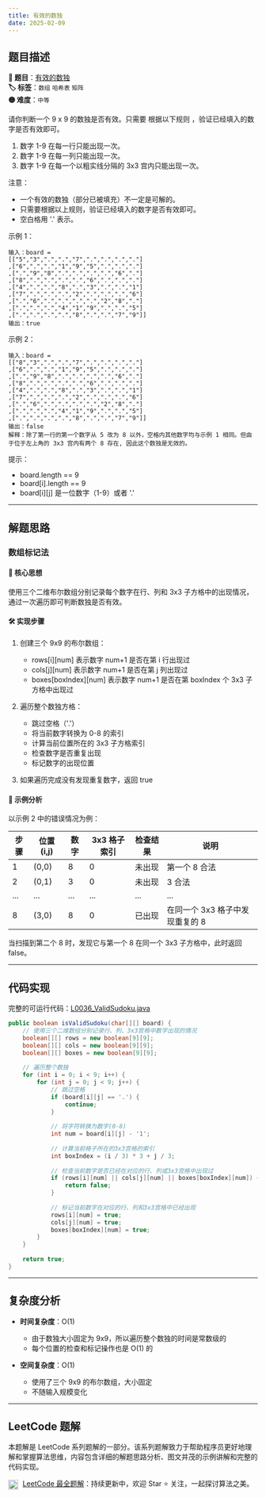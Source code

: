 ```yaml
---
title: 有效的数独
date: 2025-02-09
---
```


## 题目描述

**🔗 题目**：[有效的数独](https://leetcode.cn/problems/valid-sudoku/)  
**🏷️ 标签**：`数组` `哈希表` `矩阵`  
**🟡 难度**：`中等`  

请你判断一个 9 x 9 的数独是否有效。只需要 根据以下规则 ，验证已经填入的数字是否有效即可。

1. 数字 1-9 在每一行只能出现一次。
2. 数字 1-9 在每一列只能出现一次。 
3. 数字 1-9 在每一个以粗实线分隔的 3x3 宫内只能出现一次。

注意：
- 一个有效的数独（部分已被填充）不一定是可解的。
- 只需要根据以上规则，验证已经填入的数字是否有效即可。
- 空白格用 '.' 表示。

示例 1：
```
输入：board = 
[["5","3",".",".","7",".",".",".","."]
,["6",".",".","1","9","5",".",".","."]
,[".","9","8",".",".",".",".","6","."]
,["8",".",".",".",".","6",".",".","."]
,["4",".",".","8",".","3",".",".","1"]
,["7",".",".",".","2",".",".",".","6"]
,[".","6",".",".",".",".","2","8","."]
,[".",".",".","4","1","9",".",".","5"]
,[".",".",".",".","8",".",".","7","9"]]
输出：true
```

示例 2：
```
输入：board = 
[["8","3",".",".","7",".",".",".","."]
,["6",".",".","1","9","5",".",".","."]
,[".","9","8",".",".",".",".","6","."]
,["8",".",".",".",".","6",".",".","."]
,["4",".",".","8",".","3",".",".","1"]
,["7",".",".",".","2",".",".",".","6"]
,[".","6",".",".",".",".","2","8","."]
,[".",".",".","4","1","9",".",".","5"]
,[".",".",".",".","8",".",".","7","9"]]
输出：false
解释：除了第一行的第一个数字从 5 改为 8 以外，空格内其他数字均与示例 1 相同。但由于位于左上角的 3x3 宫内有两个 8 存在, 因此这个数独是无效的。
```

提示：
- board.length == 9
- board[i].length == 9
- board[i][j] 是一位数字（1-9）或者 '.'

---

## 解题思路

### 数组标记法

#### 📝 核心思想

使用三个二维布尔数组分别记录每个数字在行、列和 3x3 子方格中的出现情况，通过一次遍历即可判断数独是否有效。

#### 🛠️ 实现步骤

1. 创建三个 9x9 的布尔数组：
   - rows[i][num] 表示数字 num+1 是否在第 i 行出现过
   - cols[j][num] 表示数字 num+1 是否在第 j 列出现过
   - boxes[boxIndex][num] 表示数字 num+1 是否在第 boxIndex 个 3x3 子方格中出现过

2. 遍历整个数独方格：
   - 跳过空格（'.'）
   - 将当前数字转换为 0-8 的索引
   - 计算当前位置所在的 3x3 子方格索引
   - 检查数字是否重复出现
   - 标记数字的出现位置

3. 如果遍历完成没有发现重复数字，返回 true

#### 🧩 示例分析

以示例 2 中的错误情况为例：

| 步骤 | 位置 (i,j) | 数字 | 3x3 格子索引 | 检查结果 | 说明 |
|-----|------------|------|--------------|----------|------|
| 1 | (0,0) | 8 | 0 | 未出现 | 第一个 8 合法 |
| 2 | (0,1) | 3 | 0 | 未出现 | 3 合法 |
| ... | ... | ... | ... | ... | ... |
| 8 | (3,0) | 8 | 0 | 已出现 | 在同一个 3x3 格子中发现重复的 8 |

当扫描到第二个 8 时，发现它与第一个 8 在同一个 3x3 子方格中，此时返回 false。

---

## 代码实现

完整的可运行代码：[L0036_ValidSudoku.java](../src/main/java/L0036_ValidSudoku.java)

```java
public boolean isValidSudoku(char[][] board) {
    // 使用三个二维数组分别记录行、列、3x3宫格中数字出现的情况
    boolean[][] rows = new boolean[9][9];
    boolean[][] cols = new boolean[9][9];
    boolean[][] boxes = new boolean[9][9];
    
    // 遍历整个数独
    for (int i = 0; i < 9; i++) {
        for (int j = 0; j < 9; j++) {
            // 跳过空格
            if (board[i][j] == '.') {
                continue;
            }
            
            // 将字符转换为数字(0-8)
            int num = board[i][j] - '1';
            
            // 计算当前格子所在的3x3宫格的索引
            int boxIndex = (i / 3) * 3 + j / 3;
            
            // 检查当前数字是否已经在对应的行、列或3x3宫格中出现过
            if (rows[i][num] || cols[j][num] || boxes[boxIndex][num]) {
                return false;
            }
            
            // 标记当前数字在对应的行、列和3x3宫格中已经出现
            rows[i][num] = true;
            cols[j][num] = true;
            boxes[boxIndex][num] = true;
        }
    }
    
    return true;
}
```

---

## 复杂度分析

- **时间复杂度**：O(1)
  - 由于数独大小固定为 9x9，所以遍历整个数独的时间是常数级的
  - 每个位置的检查和标记操作也是 O(1) 的

- **空间复杂度**：O(1)
  - 使用了三个 9x9 的布尔数组，大小固定
  - 不随输入规模变化

---

## LeetCode 题解

本题解是 LeetCode 系列题解的一部分。该系列题解致力于帮助程序员更好地理解和掌握算法思维，内容包含详细的解题思路分析、图文并茂的示例讲解和完整的代码实现。

<img src="https://github.githubassets.com/images/modules/logos_page/GitHub-Mark.png" alt="GitHub" width="20" style="vertical-align: middle; margin-right: 5px"> [LeetCode 最全题解](https://github.com/LjyYano/LeetCode)：持续更新中，欢迎 Star ⭐️ 关注，一起探讨算法之美。 